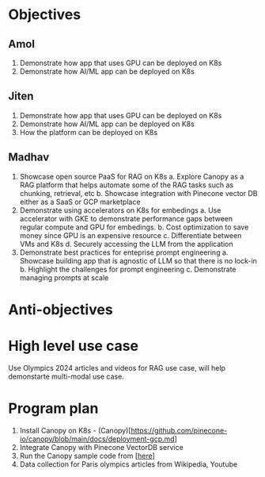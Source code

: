 # Objectives
## Amol 
1. Demonstrate how app that uses GPU can be deployed on K8s
2. Demonstrate how AI/ML app can be deployed on K8s

## Jiten 
1. Demonstrate how app that uses GPU can be deployed on K8s
2. Demonstrate how AI/ML app can be deployed on K8s
3. How the platform can be deployed on K8s

## Madhav 
1. Showcase open source PaaS for RAG on K8s
  a. Explore Canopy as a RAG platform that helps automate some of the RAG tasks such as chunking, retrieval, etc
  b. Showcase integration with Pinecone vector DB either as a SaaS or GCP marketplace 
2. Demonstrate using accelerators on K8s for embedings
  a. Use accelerator with GKE to demonstrate performance gaps between regular compute and GPU for embedings.
  b. Cost optimization to save money since GPU is an expensive resource
  c. Differentiate between VMs and K8s 
  d. Securely accessing the LLM from the application
3. Demonstrate best practices for enteprise prompt engineering
  a. Showcase building app that is agnostic of LLM so that there is no lock-in
  b. Highlight the challenges for prompt engineering
  c. Demonstrate managing prompts at scale

# Anti-objectives 

# High level use case
Use Olympics 2024 articles and videos for RAG use case, will help demonstarte multi-modal use case. 

# Program plan 
1. Install Canopy on K8s - (Canopy)[https://github.com/pinecone-io/canopy/blob/main/docs/deployment-gcp.md]
2. Integrate Canopy with Pinecone VectorDB service
3. Run the Canopy sample code from [[here](https://github.com/pinecone-io/canopy/blob/main/examples/canopy-lib-quickstart.ipynb)]
4. Data collection for Paris olympics articles from Wikipedia, Youtube

